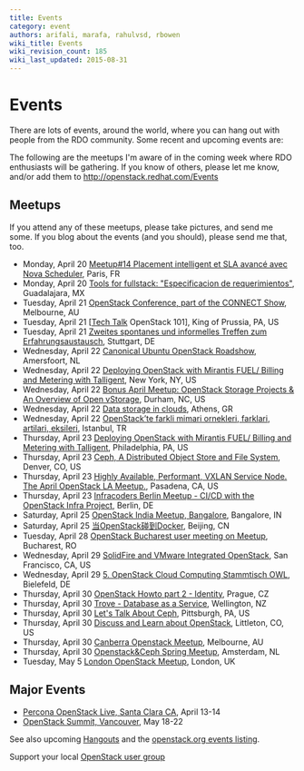 ```yaml
---
title: Events
category: event
authors: arifali, marafa, rahulvsd, rbowen
wiki_title: Events
wiki_revision_count: 185
wiki_last_updated: 2015-08-31
---
```


# Events

There are lots of events, around the world, where you can hang out with people from the RDO community. Some recent and upcoming events are:

The following are the meetups I'm aware of in the coming week where RDO enthusiasts will be gathering. If you know of others, please let me know, and/or add them to <http://openstack.redhat.com/Events>

## Meetups

If you attend any of these meetups, please take pictures, and send me some. If you blog about the events (and you should), please send me that, too.

*   Monday, April 20 [Meetup#14 Placement intelligent et SLA avancé avec Nova Scheduler](http://www.meetup.com/OpenStack-France/events/221773375/), Paris, FR
*   Monday, April 20 [Tools for fullstack: "Especificacion de requerimientos"](http://www.meetup.com/OpenStack-GDL/events/221741194/), Guadalajara, MX
*   Tuesday, April 21 [OpenStack Conference, part of the CONNECT Show](http://www.meetup.com/Australian-OpenStack-User-Group/events/220314515/), Melbourne, AU
*   Tuesday, April 21 [[Tech Talk](http://www.meetup.com/ValleyForgeTech/events/210471742/) OpenStack 101], King of Prussia, PA, US
*   Tuesday, April 21 [Zweites spontanes und informelles Treffen zum Erfahrungsaustausch](http://www.meetup.com/OpenStack-Baden-Wuerttemberg/events/221970705/), Stuttgart, DE
*   Wednesday, April 22 [Canonical Ubuntu OpenStack Roadshow](http://www.meetup.com/Openstack-Netherlands/events/221727218/), Amersfoort, NL
*   Wednesday, April 22 [Deploying OpenStack with Mirantis FUEL/ Billing and Metering with Talligent](http://www.meetup.com/OpenStack-New-York-Meetup/events/220648431/), New York, NY, US
*   Wednesday, April 22 [Bonus April Meetup: OpenStack Storage Projects & An Overview of Open vStorage](http://www.meetup.com/Triangle-OpenStack-Meetup/events/221194351/), Durham, NC, US
*   Wednesday, April 22 [Data storage in clouds](http://www.meetup.com/Athens-OpenStack-User-Group/events/219017094/), Athens, GR
*   Wednesday, April 22 [OpenStack’te farkli mimari ornekleri, farklari, artilari, eksileri](http://www.meetup.com/Turkey-OpenStack-Meetup/events/221151225/), Istanbul, TR
*   Thursday, April 23 [Deploying OpenStack with Mirantis FUEL/ Billing and Metering with Talligent](http://www.meetup.com/Philly-OpenStack-Meetup-Group/events/220648495/), Philadelphia, PA, US
*   Thursday, April 23 [Ceph, A Distributed Object Store and File System](http://www.meetup.com/Distributed-Computing-Denver/events/220642902/), Denver, CO, US
*   Thursday, April 23 [Highly Available, Performant, VXLAN Service Node. The April OpenStack LA Meetup.](http://www.meetup.com/OpenStack-LA/events/221553823/), Pasadena, CA, US
*   Thursday, April 23 [Infracoders Berlin Meetup - CI/CD with the OpenStack Infra Project](http://www.meetup.com/Infracoders-Berlin/events/220873576/), Berlin, DE
*   Saturday, April 25 [OpenStack India Meetup, Bangalore](http://www.meetup.com/Indian-OpenStack-User-Group/events/221391632/), Bangalore, IN
*   Saturday, April 25 [当OpenStack碰到Docker](http://www.meetup.com/China-OpenStack-User-Group/events/221807891/), Beijing, CN
*   Tuesday, April 28 [OpenStack Bucharest user meeting on Meetup](http://www.meetup.com/OpenStack-Bucharest-Romania-Meetup/events/221522734/), Bucharest, RO
*   Wednesday, April 29 [SolidFire and VMware Integrated OpenStack](http://www.meetup.com/openstack/events/219140959/), San Francisco, CA, US
*   Wednesday, April 29 [5. OpenStack Cloud Computing Stammtisch OWL](http://www.meetup.com/OpenStack-Cloud-Computing-Stammtisch-OWL/events/221122779/), Bielefeld, DE
*   Thursday, April 30 [OpenStack Howto part 2 - Identity](http://www.meetup.com/OpenStack-Czech-User-Group-Meetup/events/221143231/), Prague, CZ
*   Thursday, April 30 [Trove - Database as a Service](http://www.meetup.com/New-Zealand-OpenStack-User-Group/events/221737612/), Wellington, NZ
*   Thursday, April 30 [Let's Talk About Ceph](http://www.meetup.com/openstack-pittsburgh/events/221895192/), Pittsburgh, PA, US
*   Thursday, April 30 [Discuss and Learn about OpenStack](http://www.meetup.com/OpenStack-Denver/events/221330889/), Littleton, CO, US
*   Thursday, April 30 [Canberra Openstack Meetup](http://www.meetup.com/Australian-OpenStack-User-Group/events/221180707/), Melbourne, AU
*   Thursday, April 30 [Openstack&Ceph Spring Meetup](http://www.meetup.com/Openstack-Amsterdam/events/221966665/), Amsterdam, NL
*   Tuesday, May 5 [London OpenStack Meetup](http://www.meetup.com/Openstack-London/events/221676467/), London, UK

## Major Events

*   [Percona OpenStack Live, Santa Clara CA](http://www.percona.com/live/openstack-live-2015/home), April 13-14
*   [OpenStack Summit, Vancouver](http://openstack.org/summit), May 18-22

See also upcoming [Hangouts](Hangouts) and the [openstack.org events listing](http://www.openstack.org/community/events/).

Support your local [OpenStack user group](https://wiki.openstack.org/wiki/OpenStack_User_Groups)
